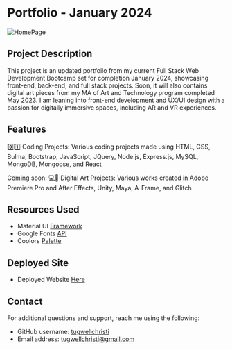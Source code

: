 # Portfolio - January 2024

![HomePage](https://github.com/tugwellchristi/Portfolio-2.0/assets/90078824/d40a5af6-9263-4769-8e3b-fa407b240892)

## Project Description
This project is an updated portfoilo from my current Full Stack Web Development Bootcamp set for completion January 2024, showcasing front-end, back-end, and full stack projects. Soon, it will also contains digital art pieces from my MA of Art and Technology program completed May 2023. I am leaning into front-end development and UX/UI design with a passion for digitally immersive spaces, including AR and VR experiences.

## Features
0️⃣1️⃣ Coding Projects: Various coding projects made using HTML, CSS, Bulma, Bootstrap, JavaScript, JQuery, Node.js, Express.js, MySQL, MongoDB, Mongoose, and React

Coming soon:
💻🎨 Digital Art Projects: Various works created in Adobe Premiere Pro and After Effects, Unity, Maya, A-Frame, and Glitch

## Resources Used
- Material UI [Framework](https://mui.com/material-ui/getting-started/installation/)
- Google Fonts [API](https://fonts.google.com/)
- Coolors [Palette](https://coolors.co/14202d-ca6d96-e8591a-582431-0763a9-1c405a-23264f)

## Deployed Site
- Deployed Website [Here](https://imaginative-taiyaki-f2d727.netlify.app/)

## Contact
For additional questions and support, reach me using the following:
- GitHub username: [tugwellchristi](https://github.com/tugwellchristi)
- Email address: tugwellchristi@gmail.com


